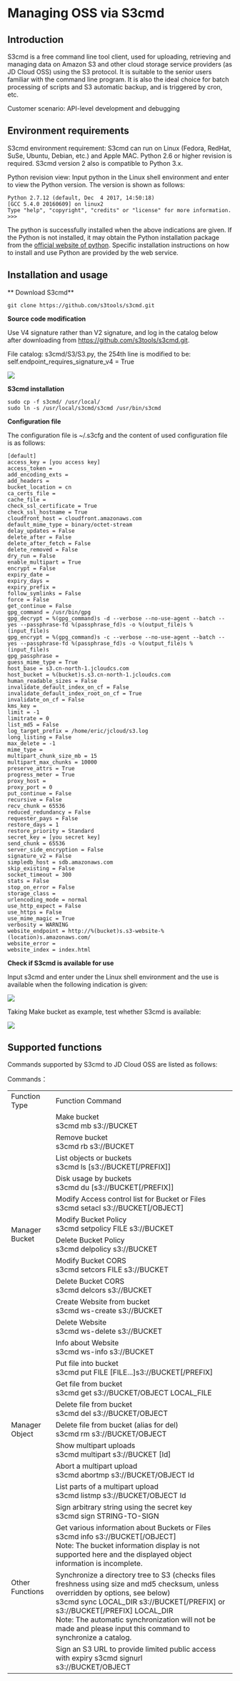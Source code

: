 # Managing OSS via S3cmd

## Introduction

S3cmd is a free command line tool client, used for uploading, retrieving and managing data on Amazon S3 and other cloud storage service providers (as JD Cloud OSS) using the S3 protocol. It is suitable to the senior users familiar with the command line program. It is also the ideal choice for batch processing of scripts and S3 automatic backup, and is triggered by cron, etc.

Customer scenario: API-level development and debugging

## Environment requirements

S3cmd environment requirement: S3cmd can run on Linux (Fedora, RedHat, SuSe, Ubuntu, Debian, etc.) and Apple MAC. Python 2.6 or higher revision is required. S3cmd version 2 also is compatible to Python 3.x.

Python revision view: Input python in the Linux shell environment and enter to view the Python version. The version is shown as follows:
```
Python 2.7.12 (default, Dec  4 2017, 14:50:18) 
[GCC 5.4.0 20160609] on linux2
Type "help", "copyright", "credits" or "license" for more information.
>>>
```
The python is successfully installed when the above indications are given. If the Python is not installed, it may obtain the Python installation package from the [official website of python](https://www.python.org/?spm=a2c4g.11186623.2.4.YmMQuB). Specific installation instructions on how to install and use Python are provided by the web service.

## Installation and usage

** Download S3cmd**
```
git clone https://github.com/s3tools/s3cmd.git
```
**Source code modification**

Use V4 signature rather than V2 signature, and log in the catalog below after downloading from https://github.com/s3tools/s3cmd.git.

File catalog: s3cmd/S3/S3.py, the 254th line is modified to be: self.endpoint_requires_signature_v4 = True

![](https://github.com/jdcloudcom/cn/blob/edit/image/Object-Storage-Service/OSS-091.png)

**S3cmd installation**
```
sudo cp -f s3cmd/ /usr/local/
sudo ln -s /usr/local/s3cmd/s3cmd /usr/bin/s3cmd
```

**Configuration file**

The configuration file is ~/.s3cfg and the content of used configuration file is as follows:
```
[default]
access_key = [you access key]
access_token = 
add_encoding_exts = 
add_headers = 
bucket_location = cn
ca_certs_file = 
cache_file = 
check_ssl_certificate = True
check_ssl_hostname = True
cloudfront_host = cloudfront.amazonaws.com
default_mime_type = binary/octet-stream
delay_updates = False
delete_after = False
delete_after_fetch = False
delete_removed = False
dry_run = False
enable_multipart = True
encrypt = False
expiry_date = 
expiry_days = 
expiry_prefix = 
follow_symlinks = False
force = False
get_continue = False
gpg_command = /usr/bin/gpg
gpg_decrypt = %(gpg_command)s -d --verbose --no-use-agent --batch --yes --passphrase-fd %(passphrase_fd)s -o %(output_file)s %(input_file)s
gpg_encrypt = %(gpg_command)s -c --verbose --no-use-agent --batch --yes --passphrase-fd %(passphrase_fd)s -o %(output_file)s %(input_file)s
gpg_passphrase = 
guess_mime_type = True
host_base = s3.cn-north-1.jcloudcs.com
host_bucket = %(bucket)s.s3.cn-north-1.jcloudcs.com
human_readable_sizes = False
invalidate_default_index_on_cf = False
invalidate_default_index_root_on_cf = True
invalidate_on_cf = False
kms_key = 
limit = -1
limitrate = 0
list_md5 = False
log_target_prefix = /home/eric/jcloud/s3.log
long_listing = False
max_delete = -1
mime_type = 
multipart_chunk_size_mb = 15
multipart_max_chunks = 10000
preserve_attrs = True
progress_meter = True
proxy_host = 
proxy_port = 0
put_continue = False
recursive = False
recv_chunk = 65536
reduced_redundancy = False
requester_pays = False
restore_days = 1
restore_priority = Standard
secret_key = [you secret key]
send_chunk = 65536
server_side_encryption = False
signature_v2 = False
simpledb_host = sdb.amazonaws.com
skip_existing = False
socket_timeout = 300
stats = False
stop_on_error = False
storage_class = 
urlencoding_mode = normal
use_http_expect = False
use_https = False
use_mime_magic = True
verbosity = WARNING
website_endpoint = http://%(bucket)s.s3-website-%(location)s.amazonaws.com/
website_error = 
website_index = index.html
```

**Check if S3cmd is available for use**

Input s3cmd and enter under the Linux shell environment and the use is available when the following indication is given:

![](https://github.com/jdcloudcom/cn/blob/edit/image/Object-Storage-Service/OSS-092.png)

Taking Make bucket as example, test whether S3cmd is available:

![](https://github.com/jdcloudcom/cn/blob/edit/image/Object-Storage-Service/OSS-093.png)

## Supported functions

Commands supported by S3cmd to JD Cloud OSS are listed as follows:

Commands：

<table>
<tr>
    <td>Function Type</td>
    <td>Function Command</td>
</tr>
<tr>
    <td rowspan="12"> Manager Bucket</td>
    <td>Make bucket<br>s3cmd mb s3://BUCKET</td>
</tr>
<tr>
    <td>Remove bucket<br>s3cmd rb s3://BUCKET</td>
</tr>
<tr>
    <td>List objects or buckets<br>s3cmd ls [s3://BUCKET[/PREFIX]]</td>
</tr>
<tr>
    <td>Disk usage by buckets<br>s3cmd du [s3://BUCKET[/PREFIX]]</td>
</tr>
<tr>
    <td>Modify Access control list for Bucket or Files<br>s3cmd setacl s3://BUCKET[/OBJECT]</td>
</tr>
<tr>
    <td>Modify Bucket Policy<br>s3cmd setpolicy FILE s3://BUCKET</td>
</tr>
<tr>
    <td>Delete Bucket Policy<br>s3cmd delpolicy s3://BUCKET</td>
</tr>
<tr>
    <td>Modify Bucket CORS<br>s3cmd setcors FILE s3://BUCKET</td>
</tr>
 <tr>
    <td>Delete Bucket CORS<br>s3cmd delcors s3://BUCKET</td>
</tr>
 <tr>
    <td>Create Website from bucket<br>s3cmd ws-create s3://BUCKET</td>
</tr>
 <tr>
    <td>Delete Website<br>s3cmd ws-delete s3://BUCKET</td>
</tr>
 <tr>
    <td>Info about Website<br>s3cmd ws-info s3://BUCKET</td>
</tr> 
<tr>
    <td rowspan="7">Manager Object</td>
    <td>Put file into bucket<br>s3cmd put FILE [FILE...]s3://BUCKET[/PREFIX]</td>
</tr>
<tr>
    <td>Get file from bucket<br>s3cmd get s3://BUCKET/OBJECT LOCAL_FILE</td>
</tr>
<tr>
    <td>Delete file from bucket<br>s3cmd del s3://BUCKET/OBJECT</td>
</tr>
<tr>
    <td>Delete file from bucket (alias for del)<br>s3cmd rm s3://BUCKET/OBJECT</td>
</tr>
<tr>
    <td>Show multipart uploads<br>s3cmd multipart s3://BUCKET [Id]</td>
</tr>
<tr>
    <td>Abort a multipart upload<br>s3cmd abortmp s3://BUCKET/OBJECT Id</td>
</tr>
<tr>
    <td>List parts of a multipart upload<br>s3cmd listmp s3://BUCKET/OBJECT Id</td>
</tr>
<tr>
    <td rowspan="4">Other Functions</td>
    <td>Sign arbitrary string using the secret key<br>s3cmd sign STRING-TO-SIGN</td>
</tr>
<tr>
    <td>Get various information about Buckets or Files<br>s3cmd info s3://BUCKET[/OBJECT]<br>Note: The bucket information display is not supported here and the displayed object information is incomplete.</td>
</tr>
<tr>
    <td>Synchronize a directory tree to S3 (checks files freshness using size and md5 checksum, unless overridden by options, see below)<br>s3cmd sync LOCAL_DIR s3://BUCKET[/PREFIX] or s3://BUCKET[/PREFIX] LOCAL_DIR<br>Note: The automatic synchronization will not be made and please input this command to synchronize a catalog.</td>
</tr>
<tr>
    <td>Sign an S3 URL to provide limited public access with expiry s3cmd signurl<br>s3://BUCKET/OBJECT <expiry_epoch|+expiry_offset></td>
</tr>
</table>



